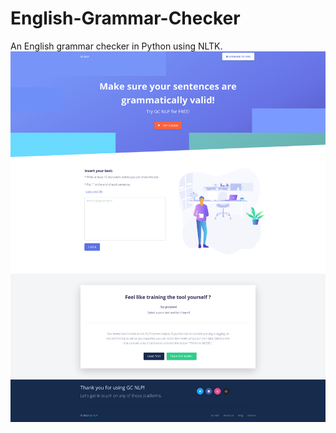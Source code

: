 # English-Grammar-Checker
An English grammar checker in Python using NLTK.
<img src="https://github.com/40uf411/English-Grammar-Checker/blob/main/landing.png"/>
